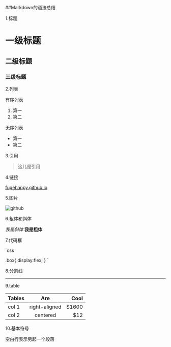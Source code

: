 ##Markdown的语法总结

1.标题
# 一级标题

## 二级标题

### 三级标题

2.列表

有序列表

1. 第一
2. 第二

无序列表
* 第一
* 第二

3.引用

>这儿是引用

4.链接

[fugehappy.github.io](https://github.com)

5.图片

![github](http://mouapp.com/Mou_128.png)

6.粗体和斜体

*我是斜体*
**我是粗体**

7.代码框

`css

.box{
  display:flex;
}
`

8.分割线

***

9.table

| Tables        | Are           | Cool  |
| ------------- |:-------------:| -----:|
| col 1         | right-aligned | $1600 |
| col 2         | centered      |   $12 |

10.基本符号

空白行表示另起一个段落



















